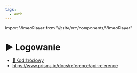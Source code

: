 ```yaml
---
tags:
  - Auth
---
```


import VimeoPlayer from "@site/src/components/VimeoPlayer"

# ▶️ Logowanie

<VimeoPlayer videoId="763162513" />

- [💾 Kod źródłowy](https://github.com/codisity/simple-auth/tree/fefec210f7583167304eb1a41ba1c3d56d2fd5c7)
- https://www.prisma.io/docs/reference/api-reference
